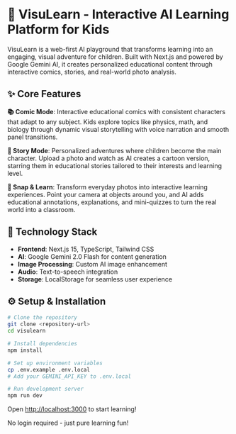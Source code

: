 # 🌟 VisuLearn - Interactive AI Learning Platform for Kids

VisuLearn is a web-first AI playground that transforms learning into an engaging, visual adventure for children. Built with Next.js and powered by Google Gemini AI, it creates personalized educational content through interactive comics, stories, and real-world photo analysis.

## ✨ Core Features

**📚 Comic Mode**: Interactive educational comics with consistent characters that adapt to any subject. Kids explore topics like physics, math, and biology through dynamic visual storytelling with voice narration and smooth panel transitions.

**📖 Story Mode**: Personalized adventures where children become the main character. Upload a photo and watch as AI creates a cartoon version, starring them in educational stories tailored to their interests and learning level.

**📸 Snap & Learn**: Transform everyday photos into interactive learning experiences. Point your camera at objects around you, and AI adds educational annotations, explanations, and mini-quizzes to turn the real world into a classroom.

## 🚀 Technology Stack

- **Frontend**: Next.js 15, TypeScript, Tailwind CSS
- **AI**: Google Gemini 2.0 Flash for content generation
- **Image Processing**: Custom AI image enhancement
- **Audio**: Text-to-speech integration
- **Storage**: LocalStorage for seamless user experience

## ⚙️ Setup & Installation

```bash
# Clone the repository
git clone <repository-url>
cd visulearn

# Install dependencies
npm install

# Set up environment variables
cp .env.example .env.local
# Add your GEMINI_API_KEY to .env.local

# Run development server
npm run dev
```

Open [http://localhost:3000](http://localhost:3000) to start learning!

No login required - just pure learning fun!
